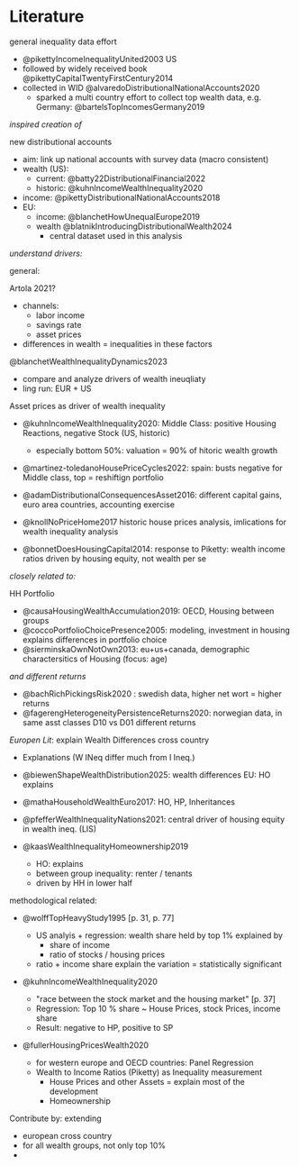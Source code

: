 # Literature



general inequality data effort

- @pikettyIncomeInequalityUnited2003 US
- followed by widely received book @pikettyCapitalTwentyFirstCentury2014
- collected in WID @alvaredoDistributionalNationalAccounts2020
  - sparked a multi country effort to collect top wealth data, e.g. Germany: @bartelsTopIncomesGermany2019



*inspired creation of*

new distributional accounts

- aim: link up national accounts with survey data (macro consistent)
- wealth (US):
  - current: @batty22DistributionalFinancial2022
  - historic: @kuhnIncomeWealthInequality2020
- income: @pikettyDistributionalNationalAccounts2018
- EU:
  - income: @blanchetHowUnequalEurope2019
  - wealth @blatnikIntroducingDistributionalWealth2024
    - central dataset used in this analysis







*understand drivers:*

general:

Artola 2021?

- channels:
  - labor income 
  - savings rate
  - asset prices
- differences in wealth = inequalities in these factors





@blanchetWealthInequalityDynamics2023

- compare and analyze drivers of wealth ineuqliaty
- ling run: EUR + US





Asset prices as driver of wealth inequality

- @kuhnIncomeWealthInequality2020: Middle Class: positive Housing Reactions, negative Stock (US, historic)	
  - especially bottom 50%: valuation = 90% of hitoric wealth growth

- @martinez-toledanoHousePriceCycles2022: spain: busts negative for Middle class, top = reshiftign portfolio
- @adamDistributionalConsequencesAsset2016: different capital gains, euro area countries, accounting exercise
- @knollNoPriceHome2017 historic house prices analysis, imlications for wealth inequality analysis
- @bonnetDoesHousingCapital2014: response to Piketty: wealth income ratios driven by housing equity, not wealth per se



*closely related to:*

HH Portfolio

- @causaHousingWealthAccumulation2019: OECD, Housing between groups
- @coccoPortfolioChoicePresence2005: modeling, investment in housing explains differences in portfolio choice
- @sierminskaOwnNotOwn2013: eu+us+canada, demographic charactersitics of Housing (focus: age)





*and different returns*

- @bachRichPickingsRisk2020 : swedish data, higher net wort = higher returns
- @fagerengHeterogeneityPersistenceReturns2020: norwegian data, in same asst classes D10 vs D01 different returns





*Europen Lit*: explain Wealth Differences cross country

- Explanations (W INeq differ much from I Ineq.)
- @biewenShapeWealthDistribution2025: wealth differences EU: HO explains 
- @mathaHouseholdWealthEuro2017: HO, HP, Inheritances
- @pfefferWealthInequalityNations2021: central driver of housing equity in wealth ineq. (LIS)
- @kaasWealthInequalityHomeownership2019

  - HO: explains 
  - between group inequality: renter / tenants
  - driven by HH in lower half





methodological related:

- @wolffTopHeavyStudy1995 [p. 31, p. 77]

  - US analyis + regression: wealth share held by top 1% explained by
    - share of income
    - ratio of stocks / housing prices
  - ratio + income share explain the variation = statistically significant

- @kuhnIncomeWealthInequality2020

  - "race between the stock market and the housing market" [p. 37]
  - Regression: Top 10 % share ~ House Prices, stock Prices, income share
  - Result: negative to HP, positive to SP
- @fullerHousingPricesWealth2020 
  - for western europe and OECD countries: Panel Regression
  - Wealth to Income Ratios (Piketty) as Inequality measurement
    - House Prices and other Assets = explain most of the development
    - Homeownership

Contribute by: extending 

- european cross country
- for all wealth groups, not only top 10%
- 